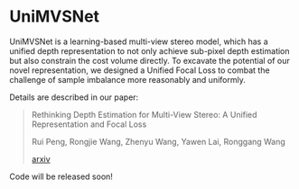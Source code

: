 # UniMVSNet
UniMVSNet is a learning-based multi-view stereo model, which has a unified depth representation to not only achieve sub-pixel depth estimation but also constrain the cost volume directly.
To excavate the potential of our novel representation, we designed a Unified Focal Loss to combat the challenge of sample imbalance more reasonably and uniformly.
  
Details are described in our paper:
> Rethinking Depth Estimation for Multi-View Stereo: A Unified Representation and Focal Loss
>
> Rui Peng, Rongjie Wang, Zhenyu Wang, Yawen Lai, Ronggang Wang
>
> [arxiv](https://arxiv.org/abs/2109.12484)

Code will be released soon! 